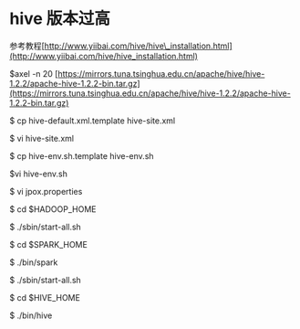 # hive 版本过高

参考教程[http://www.yiibai.com/hive/hive\_installation.html](http://www.yiibai.com/hive/hive_installation.html)

$axel -n 20 [https://mirrors.tuna.tsinghua.edu.cn/apache/hive/hive-1.2.2/apache-hive-1.2.2-bin.tar.gz](https://mirrors.tuna.tsinghua.edu.cn/apache/hive/hive-1.2.2/apache-hive-1.2.2-bin.tar.gz)

$ cp hive-default.xml.template hive-site.xml

$ vi hive-site.xml

$ cp hive-env.sh.template hive-env.sh

$vi hive-env.sh

$ vi jpox.properties

$  cd $HADOOP\_HOME

$ ./sbin/start-all.sh

$  cd $SPARK\_HOME

$  ./bin/spark

$  ./sbin/start-all.sh

 $  cd $HIVE\_HOME

$  ./bin/hive

